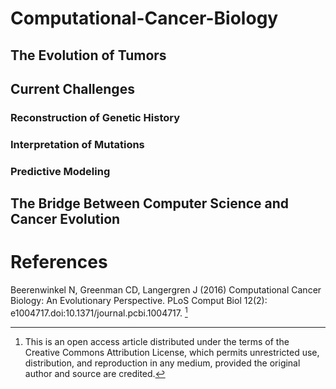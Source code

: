 # Computational-Cancer-Biology

## The Evolution of Tumors

## Current Challenges
### Reconstruction of Genetic History
### Interpretation of Mutations
### Predictive Modeling

## The Bridge Between Computer Science and Cancer Evolution

# References
Beerenwinkel N, Greenman CD, Langergren J (2016) Computational Cancer Biology: An Evolutionary Perspective. PLoS Comput Biol 12(2): e1004717.doi:10.1371/journal.pcbi.1004717. [^1]


[^1]: This is an open access article distributed under the terms of the Creative Commons Attribution License, which permits unrestricted use, distribution, and reproduction in any medium, provided the original author and source are credited.
